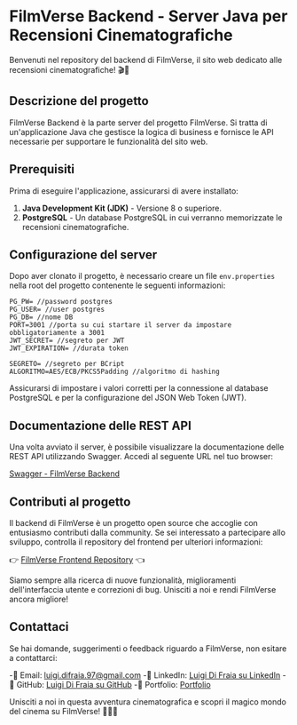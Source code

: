 # FilmVerse Backend - Server Java per Recensioni Cinematografiche

Benvenuti nel repository del backend di FilmVerse, il sito web dedicato alle recensioni cinematografiche! 🎬🍿

## Descrizione del progetto

FilmVerse Backend è la parte server del progetto FilmVerse. Si tratta di un'applicazione Java che gestisce la logica di business e fornisce le API necessarie per supportare le funzionalità del sito web.

## Prerequisiti

Prima di eseguire l'applicazione, assicurarsi di avere installato:

1. **Java Development Kit (JDK)** - Versione 8 o superiore.
2. **PostgreSQL** - Un database PostgreSQL in cui verranno memorizzate le recensioni cinematografiche.

## Configurazione del server

Dopo aver clonato il progetto, è necessario creare un file `env.properties` nella root del progetto contenente le seguenti informazioni:

```
PG_PW= //password postgres
PG_USER= //user postgres
PG_DB= //nome DB
PORT=3001 //porta su cui startare il server da impostare obbligatoriamente a 3001
JWT_SECRET= //segreto per JWT
JWT_EXPIRATION= //durata token

SEGRETO= //segreto per BCript
ALGORITMO=AES/ECB/PKCS5Padding //algoritmo di hashing
```

Assicurarsi di impostare i valori corretti per la connessione al database PostgreSQL e per la configurazione del JSON Web Token (JWT).

## Documentazione delle REST API

Una volta avviato il server, è possibile visualizzare la documentazione delle REST API utilizzando Swagger. Accedi al seguente URL nel tuo browser:

[Swagger - FilmVerse Backend](http://localhost:3001/swagger-ui/index.html#/)

## Contributi al progetto

Il backend di FilmVerse è un progetto open source che accoglie con entusiasmo contributi dalla community. Se sei interessato a partecipare allo sviluppo, controlla il repository del frontend per ulteriori informazioni:

👉 [FilmVerse Frontend Repository](https://github.com/Luigi160397/CAPSTONE-FRONTEND) 👈

Siamo sempre alla ricerca di nuove funzionalità, miglioramenti dell'interfaccia utente e correzioni di bug. Unisciti a noi e rendi FilmVerse ancora migliore!

## Contattaci

Se hai domande, suggerimenti o feedback riguardo a FilmVerse, non esitare a contattarci:

-📧 Email: luigi.difraia.97@gmail.com
-👥 LinkedIn: [Luigi Di Fraia su LinkedIn](https://www.linkedin.com/in/luigi-di-fraia-full-stack-developer/)
-🐙 GitHub: [Luigi Di Fraia su GitHub](https://github.com/Luigi160397)
-📒 Portfolio: [Portfolio](https://portfolio-luigi-di-fraia.vercel.app/)

Unisciti a noi in questa avventura cinematografica e scopri il magico mondo del cinema su FilmVerse! 🌟🎥✨
